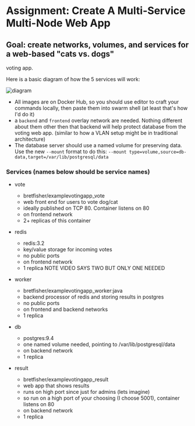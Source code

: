 # Assignment: Create A Multi-Service Multi-Node Web App

## Goal: create networks, volumes, and services for a web-based "cats vs. dogs"
voting app.

Here is a basic diagram of how the 5 services will work:

![diagram](./architecture.png)
- All images are on Docker Hub, so you should use editor to craft your commands
  locally, then paste them into swarm shell (at least that's how I'd do it)
- a `backend` and `frontend` overlay network are needed. Nothing different
  about them other then that backend will help protect database from the voting
web app. (similar to how a VLAN setup might be in traditional architecture)
- The database server should use a named volume for preserving data. Use the
  new `--mount` format to do this: `--mount
type=volume,source=db-data,target=/var/lib/postgresql/data`

### Services (names below should be service names)
- vote
    - bretfisher/examplevotingapp_vote
    - web front end for users to vote dog/cat
    - ideally published on TCP 80. Container listens on 80
    - on frontend network
    - 2+ replicas of this container

- redis
    - redis:3.2
    - key/value storage for incoming votes
    - no public ports
    - on frontend network
    - 1 replica NOTE VIDEO SAYS TWO BUT ONLY ONE NEEDED

- worker
    - bretfisher/examplevotingapp_worker:java
    - backend processor of redis and storing results in postgres
    - no public ports
    - on frontend and backend networks
    - 1 replica

- db
    - postgres:9.4
    - one named volume needed, pointing to /var/lib/postgresql/data
    - on backend network
    - 1 replica

- result
    - bretfisher/examplevotingapp_result
    - web app that shows results
    - runs on high port since just for admins (lets imagine)
    - so run on a high port of your choosing (I choose 5001), container listens on 80
    - on backend network
    - 1 replica



